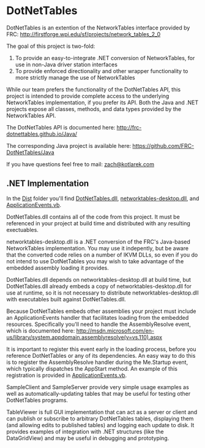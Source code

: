 DotNetTables
============

DotNetTables is an extention of the NetworkTables interface provided by FRC:
	http://firstforge.wpi.edu/sf/projects/network_tables_2_0

The goal of this project is two-fold:

1. To provide an easy-to-integrate .NET conversion of NetworkTables, for use in non-Java driver station interfaces
2. To provide enforced directionality and other wrapper functionality to more strictly manage the use of NetworkTables

While our team prefers the functionality of the DotNetTables API, this project is intended to provide complete access to the underlying NetworkTables implementation, if you prefer its API. Both the Java and .NET projects expose all classes, methods, and data types provided by the NetworkTables API.

The DotNetTables API is documented here:
	http://frc-dotnettables.github.io/Java/

The corresponding Java project is available here:
	https://github.com/FRC-DotNetTables/Java

If you have questions feel free to mail:
	zach@kotlarek.com

.NET Implementation
-------------------

In the [Dist](Dist/) folder you'll find [DotNetTables.dll](Dist/DotNetTables.dll), [networktables-desktop.dll](Dist/networktables.dll), and [ApplicationEvents.vb](Dist/ApplicationEvents.vb).

DotNetTables.dll contains all of the code from this project. It must be referenced in your project at build time and distributed with any resulting exectuables.

networktables-desktop.dll is a .NET conversion of the FRC's Java-based NetworkTables implementation. You may use it indepently, but be aware that the converted code relies on a number of IKVM DLLs, so even if you do not intend to use DotNetTables you may wish to take advantage of the embedded assembly loading it provides.

DotNetTables.dll depends on networktables-desktop.dll at build time, but DotNetTables.dll already embeds a copy of networktables-desktop.dll for use at runtime, so it is not necessary to distribute networktables-desktop.dll with executables built against DotNetTables.dll.

Because DotNetTables embeds other assemblies your project must include an ApplicationEvents handler that facilitates loading from the embedded resources. Specifically you'll need to handle the AssemblyResolve event, which is documented here: http://msdn.microsoft.com/en-us/library/system.appdomain.assemblyresolve(v=vs.110).aspx

It is important to register this event early in the loading process, before you reference DotNetTables or any of its dependencies. An easy way to do this is to register the AssemblyResolve handler during the Me.Startup event, which typically dispatches the AppStart method. An example of this registration is provided in [ApplicationEvents.vb](Dist/ApplicationEvents.vb).

SampleClient and SampleServer provide very simple usage examples as well as automatically-updating tables that may be useful for testing other DotNetTables programs.

TableViewer is full GUI implementation that can act as a server or client and can publish or subscribe to arbitrary DotNetTables tables, displaying them (and allowing edits to published tables) and logging each update to disk. It provides examples of integration with .NET structures (like the DataGridView) and may be useful in debugging and prototyping.
